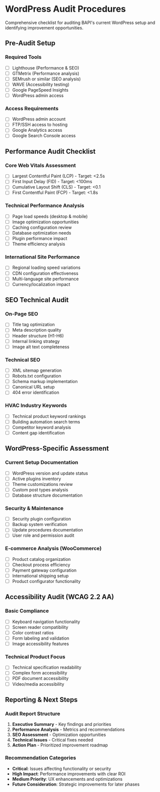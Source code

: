 # WordPress Audit Procedures

Comprehensive checklist for auditing BAPI's current WordPress setup and identifying improvement opportunities.

## Pre-Audit Setup

### Required Tools

- [ ] Lighthouse (Performance & SEO)
- [ ] GTMetrix (Performance analysis)
- [ ] SEMrush or similar (SEO analysis)
- [ ] WAVE (Accessibility testing)
- [ ] Google PageSpeed Insights
- [ ] WordPress admin access

### Access Requirements

- [ ] WordPress admin account
- [ ] FTP/SSH access to hosting
- [ ] Google Analytics access
- [ ] Google Search Console access

## Performance Audit Checklist

### Core Web Vitals Assessment

- [ ] Largest Contentful Paint (LCP) - Target: <2.5s
- [ ] First Input Delay (FID) - Target: <100ms
- [ ] Cumulative Layout Shift (CLS) - Target: <0.1
- [ ] First Contentful Paint (FCP) - Target: <1.8s

### Technical Performance Analysis

- [ ] Page load speeds (desktop & mobile)
- [ ] Image optimization opportunities
- [ ] Caching configuration review
- [ ] Database optimization needs
- [ ] Plugin performance impact
- [ ] Theme efficiency analysis

### International Site Performance

- [ ] Regional loading speed variations
- [ ] CDN configuration effectiveness
- [ ] Multi-language site performance
- [ ] Currency/localization impact

## SEO Technical Audit

### On-Page SEO

- [ ] Title tag optimization
- [ ] Meta description quality
- [ ] Header structure (H1-H6)
- [ ] Internal linking strategy
- [ ] Image alt text completeness

### Technical SEO

- [ ] XML sitemap generation
- [ ] Robots.txt configuration
- [ ] Schema markup implementation
- [ ] Canonical URL setup
- [ ] 404 error identification

### HVAC Industry Keywords

- [ ] Technical product keyword rankings
- [ ] Building automation search terms
- [ ] Competitor keyword analysis
- [ ] Content gap identification

## WordPress-Specific Assessment

### Current Setup Documentation

- [ ] WordPress version and update status
- [ ] Active plugins inventory
- [ ] Theme customizations review
- [ ] Custom post types analysis
- [ ] Database structure documentation

### Security & Maintenance

- [ ] Security plugin configuration
- [ ] Backup system verification
- [ ] Update procedures documentation
- [ ] User role and permission audit

### E-commerce Analysis (WooCommerce)

- [ ] Product catalog organization
- [ ] Checkout process efficiency
- [ ] Payment gateway configuration
- [ ] International shipping setup
- [ ] Product configurator functionality

## Accessibility Audit (WCAG 2.2 AA)

### Basic Compliance

- [ ] Keyboard navigation functionality
- [ ] Screen reader compatibility
- [ ] Color contrast ratios
- [ ] Form labeling and validation
- [ ] Image accessibility features

### Technical Product Focus

- [ ] Technical specification readability
- [ ] Complex form accessibility
- [ ] PDF document accessibility
- [ ] Video/media accessibility

## Reporting & Next Steps

### Audit Report Structure

1. **Executive Summary** - Key findings and priorities
2. **Performance Analysis** - Metrics and recommendations
3. **SEO Assessment** - Optimization opportunities
4. **Technical Issues** - Critical fixes needed
5. **Action Plan** - Prioritized improvement roadmap

### Recommendation Categories

- **Critical**: Issues affecting functionality or security
- **High Impact**: Performance improvements with clear ROI
- **Medium Priority**: UX enhancements and optimizations
- **Future Consideration**: Strategic improvements for later phases
